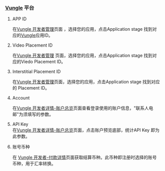 ###  [Vungle](http://www.vungle.com/) 平台
1.   APP ID
    
     在[Vungle 开发者管理](https://dashboard.vungle.com/dashboard/accounts/pub)页面 ，选择您的应用，点击Application stage 找到对应的[Vungle](http://www.vungle.com/)应用ID。

2.  Video Placement ID 
    
    在[Vungle 开发者管理](https://dashboard.vungle.com/dashboard/accounts/pub) 页面，选择您的应用，点击Application stage 找到对应的Viedo Placement ID。

3.  Interstitial Placement ID
     
     在[Vungle 开发者管理](https://dashboard.vungle.com/dashboard/accounts/pub)页面，选择您的应用，点击Application stage 找到对应的 Placement ID。

4. Account
    
     在[Vungle 开发者详情-账户总览](https://dashboard.vungle.com/dashboard/accounts/details)页面查看登录使用的账户信息，"联系人电邮"为须填写的参数。

5. API Key      
在[Vungle 开发者详情-账户总览](https://dashboard.vungle.com/dashboard/accounts/details)页面，点击账户预览底部，统计API Key 即为此参数。

6. 账号币种
     
     在 [Vungle 开发者-付款详情](https://dashboard.vungle.com/dashboard/accounts/paymentSetup)页面获取结算币种。此币种即注册时选择的账号币种，用于汇率转换。


